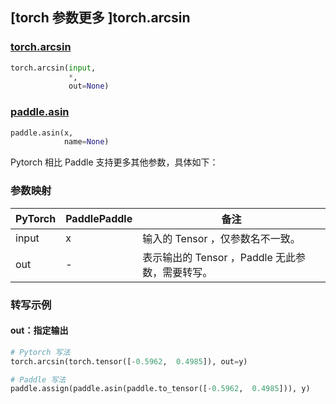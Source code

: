## [torch 参数更多 ]torch.arcsin

### [torch.arcsin](https://pytorch.org/docs/stable/generated/torch.arcsin.html#torch.arcsin)

```python
torch.arcsin(input,
             *,
             out=None)
```

### [paddle.asin](https://www.paddlepaddle.org.cn/documentation/docs/zh/develop/api/paddle/asin_cn.html#asin)

```python
paddle.asin(x,
            name=None)
```

Pytorch 相比 Paddle 支持更多其他参数，具体如下：

### 参数映射
| PyTorch       | PaddlePaddle | 备注                                                   |
| ------------- | ------------ | ------------------------------------------------------ |
| input         | x            | 输入的 Tensor ，仅参数名不一致。                                      |
| out           | -            | 表示输出的 Tensor ，Paddle 无此参数，需要转写。               |


### 转写示例
#### out：指定输出
```python
# Pytorch 写法
torch.arcsin(torch.tensor([-0.5962,  0.4985]), out=y)

# Paddle 写法
paddle.assign(paddle.asin(paddle.to_tensor([-0.5962,  0.4985])), y)
```
